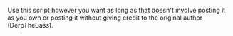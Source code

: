 Use this script however you want as long as that doesn't involve posting it as you own or posting it without giving credit to the original author (DerpTheBass).
